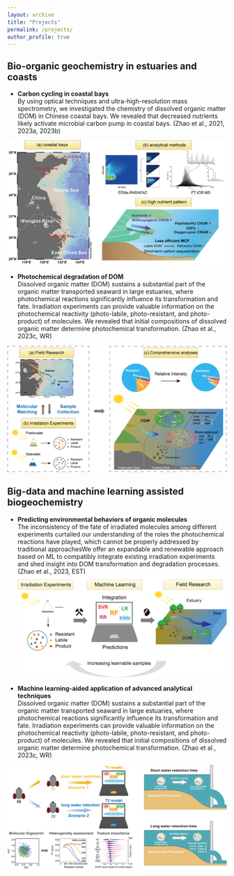 ```yaml
---
layout: archive
title: "Projects"
permalink: /projects/
author_profile: true
---
```


Bio-organic geochemistry in estuaries and coasts
------
 
- **Carbon cycling in coastal bays**  
By using optical techniques and ultra-high-resolution mass spectrometry, we investigated the chemistry of dissolved organic matter (DOM) in Chinese coastal bays. We revealed that decreased nutrients likely activate microbial carbon pump in coastal bays. (Zhao et al., 2021, 2023a, 2023b)

 ![Coastal bays](../images/bays.png)

- **Photochemical degradation of DOM**  
Dissolved organic matter (DOM) sustains a substantial part of the organic matter transported seaward in large estuaries, where photochemical reactions significantly influence its transformation and fate. Irradiation experiments can provide valuable information on the photochemical reactivity (photo-labile, photo-resistant, and photo-product) of molecules. We revealed that initial compositions of dissolved organic matter determine photochemical transformation. (Zhao et al., 2023c, WR)

 ![photochemistry](../images/photo.png)



Big-data and machine learning assisted biogeochemistry
------
 
- **Predicting environmental behaviors of organic molecules**  
The inconsistency of the fate of irradiated molecules among different experiments curtailed our understanding of the roles the photochemical reactions have played, which cannot be properly addressed by traditional approachesWe offer an expandable and renewable approach based on ML to compatibly integrate existing irradiation experiments and shed insight into DOM transformation and degradation processes. (Zhao et al., 2023, EST)
 ![photochemistry_learning](../images/photo_learning.png)

- **Machine learning-aided application of advanced analytical techniques**  
Dissolved organic matter (DOM) sustains a substantial part of the organic matter transported seaward in large estuaries, where photochemical reactions significantly influence its transformation and fate. Irradiation experiments can provide valuable information on the photochemical reactivity (photo-labile, photo-resistant, and photo-product) of molecules. We revealed that initial compositions of dissolved organic matter determine photochemical transformation. (Zhao et al., 2023c, WR)

 ![photochemistry](../images/TGR_ML.png)
